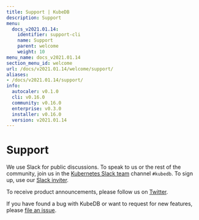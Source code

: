 ```yaml
---
title: Support | KubeDB
description: Support
menu:
  docs_v2021.01.14:
    identifier: support-cli
    name: Support
    parent: welcome
    weight: 10
menu_name: docs_v2021.01.14
section_menu_id: welcome
url: /docs/v2021.01.14/welcome/support/
aliases:
- /docs/v2021.01.14/support/
info:
  autocaler: v0.1.0
  cli: v0.16.0
  community: v0.16.0
  enterprise: v0.3.0
  installer: v0.16.0
  version: v2021.01.14
---
```


# Support

We use Slack for public discussions. To speak to us or the rest of the community, join us in the [Kubernetes Slack team](https://kubernetes.slack.com/messages/C8149MREV/) channel `#kubedb`. To sign up, use our [Slack inviter](http://slack.kubernetes.io/).

To receive product announcements, please follow us on [Twitter](https://twitter.com/KubeDB).

If you have found a bug with KubeDB or want to request for new features, please [file an issue](https://github.com/kubedb/project/issues/new).
